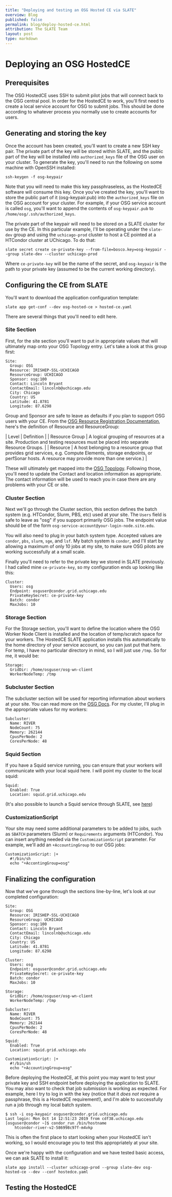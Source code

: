 ```yaml
---
title: "Deploying and testing an OSG Hosted CE via SLATE"
overview: Blog
published: false
permalink: blog/deploy-hosted-ce.html
attribution: The SLATE Team
layout: post
type: markdown
---
```


# Deploying an OSG HostedCE

## Prerequisites
The OSG HostedCE uses SSH to submit pilot jobs that will connect back to the
OSG central pool. In order for the HostedCE to work, you'll first need to
create a local service account for OSG to submit jobs. This should be done
according to whatever process you normally use to create accounts for users.

## Generating and storing the key
Once the account has been created, you'll want to create a new SSH key pair.
The private part of the key will be stored within SLATE, and the public part of
the key will be installed into `authorized_keys` file of the OSG user on your
cluster. To generate the key, you'll need to run the following on some machine
with OpenSSH installed:

	ssh-keygen -f osg-keypair

Note that you will need to make this key passphraseless, as the HostedCE
software will consume this key. Once you've created the key, you'll want to
store the public part of it (osg-keypair.pub) into the `authorized_keys` file
on the OSG account for your cluster. For example, if your OSG service account
is called `osg`, you'll want to append the contents of `osg-keypair.pub` to
`/home/osg/.ssh/authorized_keys`. 

The private part of the keypair will need to be stored on a SLATE cluster for use by the
CE. In this particular example, I'll be operating under the `slate-dev` group and using the `uchicago-prod` cluster to host a CE pointed at a HTCondor cluster at UChicago. To do that:

	slate secret create ce-private-key --from-file=bosco.key=osg-keypair --group slate-dev --cluster uchicago-prod

Where `ce-private-key` will be the name of the secret, and `osg-keypair` is the
path to your private key (assumed to be the current working directory).

## Configuring the CE from SLATE
You'll want to download the application configuration template:

	slate app get-conf --dev osg-hosted-ce > hosted-ce.yaml

There are several things that you'll need to edit here. 

### Site Section
First, for the site section you'll want to put in appropriate values that will
ultimately map onto your OSG Topology entry. Let's take a look at this group
first:

	Site:
	  Group: OSG
	  Resource: IRISHEP-SSL-UCHICAGO
	  ResourceGroup: UCHICAGO
	  Sponsor: osg:100
	  Contact: Lincoln Bryant
	  ContactEmail: lincolnb@uchicago.edu
	  City: Chicago
	  Country: US
	  Latitude: 41.8781
	  Longitude: 87.6298
	
Group and Sponsor are safe to leave as defaults if you plan to support OSG
users with your CE. From the [OSG Resource Registration
Documentation](https://opensciencegrid.org/docs/common/registration/), here's
the definition of Resource and ResourceGroup:

| Level          | Definition |
| Resource Group | A logical grouping of resources at a site. Production and testing resources must be placed into separate Resource Groups. | 
| Resource       | A host belonging to a resource group that provides grid services, e.g. Compute Elements, storage endpoints, or perfSonar hosts. A resource may provide more than one service.) |

These will ultimately get mapped into the [OSG
Topology](https://topology.opensciencegrid.org/). Following those, you'll need
to update the Contact and location information as appropriate. The contact
information will be used to reach you in case there are any problems with your
CE or site.

### Cluster Section
Next we'll go through the Cluster section, this section defines the batch
system (e.g. HTCondor, Slurm, PBS, etc) used at your site. The `Users` field is
safe to leave as "osg" if you support primarily OSG jobs. The endpoint value
should be of the form `osg-service-account@your-login-node.site.edu`. 

You will also need to plug in your batch system type. Accepted values are
`condor`, `pbs`, `slurm`, `sge`, and `lsf`. My batch system is `condor`, and
I'll start by allowing a maximum of only 10 jobs at my site, to make sure OSG
pilots are working successfully at a small scale. 

Finally you'll need to refer to the private key we stored in SLATE previously.
I had called mine `ce-private-key`, so my configuration ends up
looking like this:

	Cluster:
	  Users: osg
	  Endpoint: osguser@condor.grid.uchicago.edu
	  PrivateKeySecret: ce-private-key
	  Batch: condor
	  MaxJobs: 10

### Storage Section
For the Storage section, you'll want to define the location where the OSG Worker Node Client is installed and the location of temp/scratch space for your workers. The HostedCE SLATE application installs this automatically to the home directory of your service account, so you can just put that here. For temp, I have no particular directory in mind, so I will just use `/tmp`. So for me, it would be:

	Storage:
	  GridDir: /home/osguser/osg-wn-client
	  WorkerNodeTemp: /tmp

### Subcluster Section
The subcluster section will be used for reporting information about workers at
your site. You can read more on the [OSG
Docs](https://opensciencegrid.org/docs/other/configuration-with-osg-configure/#subcluster-resource-entry).
For my cluster, I'll plug in the appropriate values for my workers:

	Subcluster:
	  Name: RIVER
	  NodeCount: 75
	  Memory: 262144	
	  CpusPerNode: 2
	  CoresPerNode: 48

### Squid Section
If you have a Squid service running, you can ensure that your workers will
communicate with your local squid here. I will point my cluster to the local
squid:

	Squid:
	  Enabled: True
	  Location: squid.grid.uchicago.edu

(It's also possible to launch a Squid service through SLATE, see
[here](https://portal.slateci.io/applications/osg-frontier-squid))

### CustomizationScript
Your site may need some additional parameters to be added to jobs, such as
`SBATCH` parameters (Slurm) or `Requirements` arguments (HTCondor). You can
insert anything needed via the `CustomizationScript` parameter. For example,
we'll add an `+AccountingGroup` to our OSG jobs:

```
CustomizationScript: |+
  #!/bin/sh
  echo "+AccontingGroup=osg"
```

## Finalizing the configuration

Now that we've gone through the sections line-by-line, let's look at our completed configuration:

```
Site:
  Group: OSG
  Resource: IRISHEP-SSL-UCHICAGO
  ResourceGroup: UCHICAGO
  Sponsor: osg:100
  Contact: Lincoln Bryant
  ContactEmail: lincolnb@uchicago.edu
  City: Chicago
  Country: US
  Latitude: 41.8781
  Longitude: 87.6298

Cluster:
  Users: osg
  Endpoint: osguser@condor.grid.uchicago.edu
  PrivateKeySecret: ce-private-key
  Batch: condor
  MaxJobs: 10

Storage:
  GridDir: /home/osguser/osg-wn-client
  WorkerNodeTemp: /tmp

Subcluster:
  Name: RIVER
  NodeCount: 75
  Memory: 262144
  CpusPerNode: 2
  CoresPerNode: 48

Squid:
  Enabled: True
  Location: squid.grid.uchicago.edu

CustomizationScript: |+
  #!/bin/sh
  echo "+AccountingGroup=osg"
```

Before deploying the HostedCE, at this point you may want to test your private key and SSH endpoint before deploying the application to SLATE. You may also want to check that job submission is working as expected. For example, here I try to log in with the key (notice that it *does not* require a passphrase, this is a HostedCE requirement!), and I'm able to successfully run a job through my local batch system.

	$ ssh -i osg-keypair osguser@condor.grid.uchicago.edu
	Last login: Mon Oct 14 12:51:23 2019 from cdf38.uchicago.edu
	[osguser@condor ~]$ condor_run /bin/hostname
        htcondor-river-v2-586998c97f-m4vkp
	
This is often the first place to start looking when your HostedCE isn't working, so I would encourage you to test this appropriately at your site.

Once we're happy with the configuration and we have tested basic access, we can ask SLATE to install it:

	slate app install --cluster uchicago-prod --group slate-dev osg-hosted-ce --dev --conf hostedce.yaml 


## Testing the HostedCE
